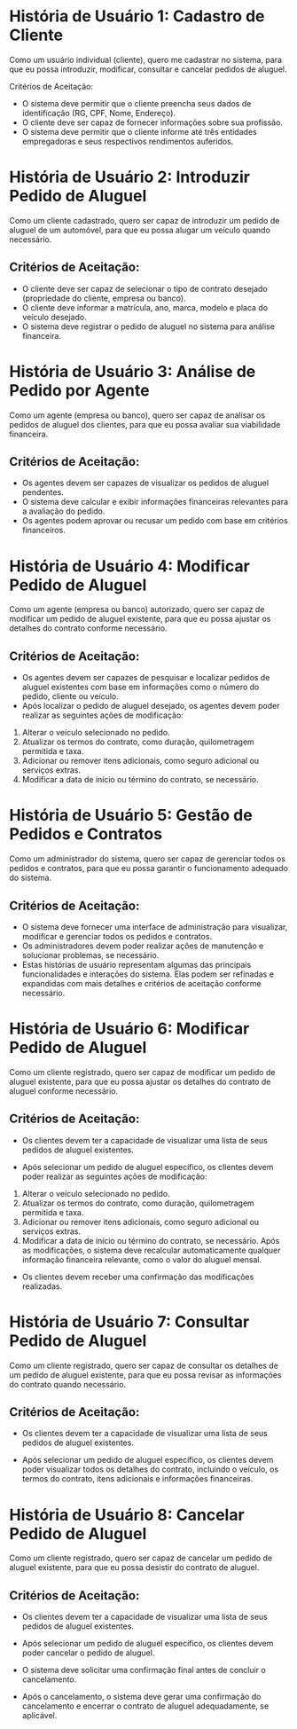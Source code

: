 # História de Usuário 1: Cadastro de Cliente

Como um usuário individual (cliente), quero me cadastrar no sistema, para que eu possa introduzir, modificar, consultar e cancelar pedidos de aluguel.

Critérios de Aceitação:

- O sistema deve permitir que o cliente preencha seus dados de identificação (RG, CPF, Nome, Endereço).
- O cliente deve ser capaz de fornecer informações sobre sua profissão.
- O sistema deve permitir que o cliente informe até três entidades empregadoras e seus respectivos rendimentos auferidos.

# História de Usuário 2: Introduzir Pedido de Aluguel

Como um cliente cadastrado, quero ser capaz de introduzir um pedido de aluguel de um automóvel, para que eu possa alugar um veículo quando necessário.

## Critérios de Aceitação:

- O cliente deve ser capaz de selecionar o tipo de contrato desejado (propriedade do cliente, empresa ou banco).
- O cliente deve informar a matrícula, ano, marca, modelo e placa do veículo desejado.
- O sistema deve registrar o pedido de aluguel no sistema para análise financeira.

# História de Usuário 3: Análise de Pedido por Agente

Como um agente (empresa ou banco), quero ser capaz de analisar os pedidos de aluguel dos clientes, para que eu possa avaliar sua viabilidade financeira.

## Critérios de Aceitação:

- Os agentes devem ser capazes de visualizar os pedidos de aluguel pendentes.
- O sistema deve calcular e exibir informações financeiras relevantes para a avaliação do pedido.
- Os agentes podem aprovar ou recusar um pedido com base em critérios financeiros.

# História de Usuário 4: Modificar Pedido de Aluguel

Como um agente (empresa ou banco) autorizado, quero ser capaz de modificar um pedido de aluguel existente, para que eu possa ajustar os detalhes do contrato conforme necessário.

## Critérios de Aceitação:
- Os agentes devem ser capazes de pesquisar e localizar pedidos de aluguel existentes com base em informações como o número do pedido, cliente ou veículo.
- Após localizar o pedido de aluguel desejado, os agentes devem poder realizar as seguintes ações de modificação:

1. Alterar o veículo selecionado no pedido.
2. Atualizar os termos do contrato, como duração, quilometragem permitida e taxa.
3. Adicionar ou remover itens adicionais, como seguro adicional ou serviços extras.
4. Modificar a data de início ou término do contrato, se necessário.

# História de Usuário 5: Gestão de Pedidos e Contratos

Como um administrador do sistema, quero ser capaz de gerenciar todos os pedidos e contratos, para que eu possa garantir o funcionamento adequado do sistema.

## Critérios de Aceitação:

- O sistema deve fornecer uma interface de administração para visualizar, modificar e gerenciar todos os pedidos e contratos.
- Os administradores devem poder realizar ações de manutenção e solucionar problemas, se necessário.
- Estas histórias de usuário representam algumas das principais funcionalidades e interações do sistema. Elas podem ser refinadas e expandidas com mais detalhes e critérios de aceitação conforme necessário.

# História de Usuário 6: Modificar Pedido de Aluguel

Como um cliente registrado, quero ser capaz de modificar um pedido de aluguel existente, para que eu possa ajustar os detalhes do contrato de aluguel conforme necessário.

## Critérios de Aceitação:

- Os clientes devem ter a capacidade de visualizar uma lista de seus pedidos de aluguel existentes.

- Após selecionar um pedido de aluguel específico, os clientes devem poder realizar as seguintes ações de modificação:

1. Alterar o veículo selecionado no pedido.
2. Atualizar os termos do contrato, como duração, quilometragem permitida e taxa.
3. Adicionar ou remover itens adicionais, como seguro adicional ou serviços extras.
4. Modificar a data de início ou término do contrato, se necessário.
Após as modificações, o sistema deve recalcular automaticamente qualquer informação financeira relevante, como o valor do aluguel mensal.

- Os clientes devem receber uma confirmação das modificações realizadas.

# História de Usuário 7: Consultar Pedido de Aluguel

Como um cliente registrado, quero ser capaz de consultar os detalhes de um pedido de aluguel existente, para que eu possa revisar as informações do contrato quando necessário.

## Critérios de Aceitação:

- Os clientes devem ter a capacidade de visualizar uma lista de seus pedidos de aluguel existentes.

- Após selecionar um pedido de aluguel específico, os clientes devem poder visualizar todos os detalhes do contrato, incluindo o veículo, os termos do contrato, itens adicionais e informações financeiras.

# História de Usuário 8: Cancelar Pedido de Aluguel

Como um cliente registrado, quero ser capaz de cancelar um pedido de aluguel existente, para que eu possa desistir do contrato de aluguel.

## Critérios de Aceitação:

- Os clientes devem ter a capacidade de visualizar uma lista de seus pedidos de aluguel existentes.

- Após selecionar um pedido de aluguel específico, os clientes devem poder cancelar o pedido de aluguel.

- O sistema deve solicitar uma confirmação final antes de concluir o cancelamento.

- Após o cancelamento, o sistema deve gerar uma confirmação do cancelamento e encerrar o contrato de aluguel adequadamente, se aplicável.